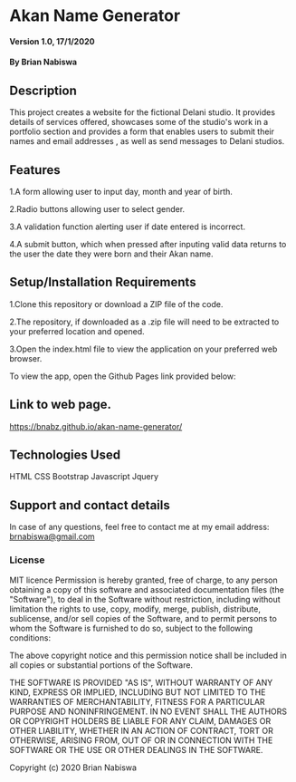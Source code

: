 # Akan Name Generator
#### Version 1.0, 17/1/2020
#### By Brian Nabiswa
## Description
This project creates a website for the fictional  Delani studio. It provides details of services offered, showcases some of the studio's work in a  portfolio section and provides a form that enables users to submit their names and email addresses , as well as send messages to Delani studios.
## Features
1.A form allowing user to input day, month and year of birth.

2.Radio buttons allowing user to select gender.

3.A validation function alerting user if date entered is incorrect.

4.A submit button, which when pressed after inputing valid data returns to the user the date they were born and their Akan name.

## Setup/Installation Requirements
1.Clone this repository or download a ZIP file of the code.

2.The repository, if downloaded as a .zip file will need to be extracted to your preferred location and opened.

3.Open the index.html file to view the application on your preferred web browser.

To view the app, open the Github Pages link provided below:
## Link to web page.
https://bnabz.github.io/akan-name-generator/
## Technologies Used
HTML
CSS
Bootstrap
Javascript
Jquery
## Support and contact details
In case of any questions, feel free to contact me at my email address: brnabiswa@gmail.com
### License
MIT licence
Permission is hereby granted, free of charge, to any person obtaining a copy of this software and associated documentation files (the "Software"), to deal in the Software without restriction, including without limitation the rights to use, copy, modify, merge, publish, distribute, sublicense, and/or sell copies of the Software, and to permit persons to whom the Software is furnished to do so, subject to the following conditions:

The above copyright notice and this permission notice shall be included in all copies or substantial portions of the Software.

THE SOFTWARE IS PROVIDED "AS IS", WITHOUT WARRANTY OF ANY KIND, EXPRESS OR IMPLIED, INCLUDING BUT NOT LIMITED TO THE WARRANTIES OF MERCHANTABILITY, FITNESS FOR A PARTICULAR PURPOSE AND NONINFRINGEMENT. IN NO EVENT SHALL THE AUTHORS OR COPYRIGHT HOLDERS BE LIABLE FOR ANY CLAIM, DAMAGES OR OTHER LIABILITY, WHETHER IN AN ACTION OF CONTRACT, TORT OR OTHERWISE, ARISING FROM, OUT OF OR IN CONNECTION WITH THE SOFTWARE OR THE USE OR OTHER DEALINGS IN THE SOFTWARE.

Copyright (c) 2020 Brian Nabiswa

